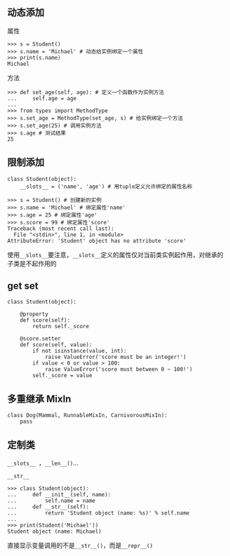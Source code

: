 ## 动态添加

属性

```
>>> s = Student()
>>> s.name = 'Michael' # 动态给实例绑定一个属性
>>> print(s.name)
Michael
```

方法

```
>>> def set_age(self, age): # 定义一个函数作为实例方法
...     self.age = age
...
>>> from types import MethodType
>>> s.set_age = MethodType(set_age, s) # 给实例绑定一个方法
>>> s.set_age(25) # 调用实例方法
>>> s.age # 测试结果
25
```

## 限制添加

```
class Student(object):
    __slots__ = ('name', 'age') # 用tuple定义允许绑定的属性名称
```

```
>>> s = Student() # 创建新的实例
>>> s.name = 'Michael' # 绑定属性'name'
>>> s.age = 25 # 绑定属性'age'
>>> s.score = 99 # 绑定属性'score'
Traceback (most recent call last):
  File "<stdin>", line 1, in <module>
AttributeError: 'Student' object has no attribute 'score'
```

使用`__slots__`要注意，`__slots__`定义的属性仅对当前类实例起作用，对继承的子类是不起作用的

## get set

```
class Student(object):

    @property
    def score(self):
        return self._score

    @score.setter
    def score(self, value):
        if not isinstance(value, int):
            raise ValueError('score must be an integer!')
        if value < 0 or value > 100:
            raise ValueError('score must between 0 ~ 100!')
        self._score = value
```

## 多重继承 MixIn 

```
class Dog(Mammal, RunnableMixIn, CarnivorousMixIn):
    pass
```

## 定制类

`__slots__ `，` __len__() `...

`__str__`

```
>>> class Student(object):
...     def __init__(self, name):
...         self.name = name
...     def __str__(self):
...         return 'Student object (name: %s)' % self.name
...
>>> print(Student('Michael'))
Student object (name: Michael)
```

直接显示变量调用的不是`__str__()`，而是`__repr__()` 

